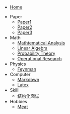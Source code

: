 <!-- docs/_sidebar.md -->

* [Home](/)
<!-- * [简介](/introduction.md) -->
* Paper
  * [Paper1](/0-Paper/1.md)
  * [Paper2](/0-Paper/2.md)
  * [Paper3](/0-Paper/3.md)
* Math
  * [Mathtematical Analysis](/1-Math/数学分析.md)
  * [Linear Algebra](/1-Math/线性代数.md)
  * [Probability Theory](/1-Math/概率论.md)
  * [Operational Research](/1-Math/概率论.md)
* Physics
  * [Feynman](/2-Physics/费曼物理学.md)
* Computer
  * [Markdown](/3-Computer/Markdown.md)
  * [Latex](/3-Computer/Latex.md)
* Skill
  * [结构化面试](/4-Skill/公务员结构化面试.md)
* Hobbies
  * [Meat](/5-Hobbies/Meat.md)

<!-- * []() -->
